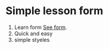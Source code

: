 # Simple lesson form
1. Learn form [See form](https://ruzimurod11.github.io/formPHP/).
1. Quick and easy
1. simple styeles

